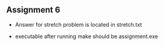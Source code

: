 ## Assignment 6

- Answer for stretch problem is located in stretch.txt

- executable after running make should be assignment.exe
